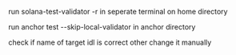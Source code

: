 run solana-test-validator -r in seperate terminal on home directory

run anchor test --skip-local-validator in anchor directory

check if name of target idl is correct other change it manually 

